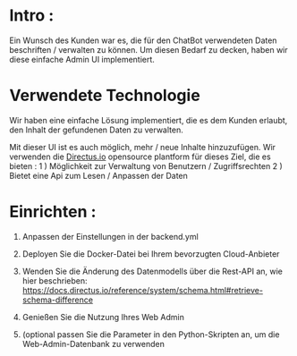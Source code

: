 # Intro :
Ein Wunsch des Kunden war es, die für den ChatBot verwendeten Daten beschriften / verwalten zu können. Um diesen Bedarf zu decken, haben wir diese einfache Admin UI implementiert. 


# Verwendete Technologie  

Wir haben eine einfache Lösung implementiert, die es dem Kunden erlaubt, den Inhalt der gefundenen Daten zu verwalten. 

Mit dieser UI ist es auch möglich, mehr / neue Inhalte hinzuzufügen. Wir verwenden die [Directus.io](https://directus.io) opensource plantform für dieses Ziel, die es bieten :
1 ) Möglichkeit zur Verwaltung von Benutzern / Zugriffsrechten
2 ) Bietet eine Api zum Lesen / Anpassen der Daten 

# Einrichten :
1) Anpassen der Einstellungen in der backend.yml
2) Deployen Sie die Docker-Datei bei Ihrem bevorzugten Cloud-Anbieter 
3) Wenden Sie die Änderung des Datenmodells über die Rest-API an, wie hier beschrieben: https://docs.directus.io/reference/system/schema.html#retrieve-schema-difference
4) Genießen Sie die Nutzung Ihres Web Admin 

5) (optional passen Sie die Parameter in den Python-Skripten an, um die Web-Admin-Datenbank zu verwenden



